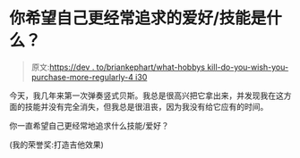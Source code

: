 # 你希望自己更经常追求的爱好/技能是什么？

> 原文:[https://dev . to/briankephart/what-hobbys kill-do-you-wish-you-purchase-more-regularly-4 i30](https://dev.to/briankephart/what-hobbyskill-do-you-wish-you-pursued-more-regularly-4i30)

今天，我几年来第一次弹奏竖式贝斯。我总是很高兴把它拿出来，并发现我在这方面的技能并没有完全消失，但我总是很沮丧，因为我没有给它应有的时间。

你一直希望自己更经常地追求什么技能/爱好？

(我的荣誉奖:打造吉他效果)